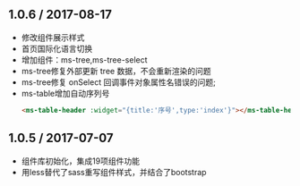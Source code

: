 
1.0.6 / 2017-08-17
------------------

- 修改组件展示样式
- 首页国际化语言切换
- 增加组件：ms-tree,ms-tree-select
- ms-tree修复外部更新 tree 数据，不会重新渲染的问题
- ms-tree修复 onSelect 回调事件对象属性名错误的问题;
- ms-table增加自动序列号
    ``` html
    <ms-table-header :widget="{title:'序号',type:'index'}"></ms-table-header>
    ```

1.0.5 / 2017-07-07
------------------

- 组件库初始化，集成19项组件功能
- 用less替代了sass重写组件样式，并结合了bootstrap